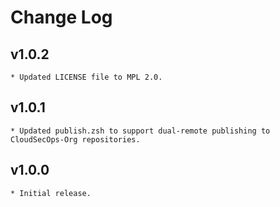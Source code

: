 # Change Log

## v1.0.2
    * Updated LICENSE file to MPL 2.0.

## v1.0.1
    * Updated publish.zsh to support dual-remote publishing to CloudSecOps-Org repositories.

## v1.0.0
    * Initial release.
